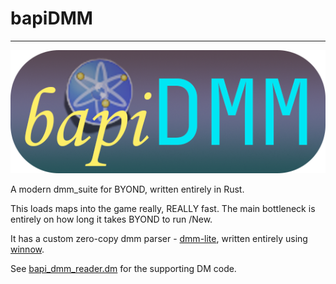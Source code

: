 # bapiDMM
<hr>

![bapi dmm logo](./bapidmm.png)

A modern dmm\_suite for BYOND, written entirely in Rust.

This loads maps into the game really, REALLY fast. The main bottleneck is entirely on how long it takes BYOND to run /New.

It has a custom zero-copy dmm parser - [dmm-lite](crates/dmm-lite), written entirely using [winnow](https://github.com/winnow-rs/winnow).

See [bapi\_dmm\_reader.dm](crates/bapi-dmm-reader/dm/bapi-dmm_reader.dm) for the supporting DM code.

